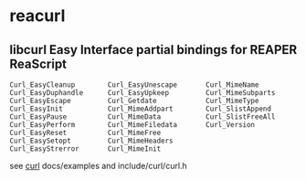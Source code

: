 # reacurl
## libcurl Easy Interface partial bindings for REAPER ReaScript
```
Curl_EasyCleanup     	Curl_EasyUnescape     	Curl_MimeName     	    
Curl_EasyDuphandle     	Curl_EasyUpkeep     	Curl_MimeSubparts     	   
Curl_EasyEscape     	Curl_Getdate     	    Curl_MimeType     	    
Curl_EasyInit     	    Curl_MimeAddpart     	Curl_SlistAppend     	  
Curl_EasyPause     	    Curl_MimeData     	    Curl_SlistFreeAll     	  
Curl_EasyPerform     	Curl_MimeFiledata     	Curl_Version     	   
Curl_EasyReset     	    Curl_MimeFree     	     	   
Curl_EasySetopt     	Curl_MimeHeaders     	     	  
Curl_EasyStrerror     	Curl_MimeInit     	    
```
see [curl](https://www.github.com/curl/curl) docs/examples and include/curl/curl.h
